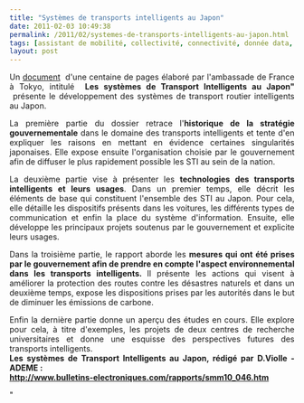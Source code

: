```yaml
---
title: "Systèmes de transports intelligents au Japon"
date: 2011-02-03 10:49:38
permalink: /2011/02/systemes-de-transports-intelligents-au-japon.html
tags: [assistant de mobilité, collectivité, connectivité, donnée data, données réelles, Infrastructure, innovation, internet, internet des objets, living lab, partage de données, partage de la voirie, Pay as You Move, téléphone, TIC, VE]
layout: post
---
```


<p style="text-align: justify">Un <a href="http://www.bulletins-electroniques.com/rapports/smm10_046.htm">document</a>  d'une centaine de pages élaboré par l'ambassade de France à Tokyo, intitulé  <strong>Les systèmes de Transport Intelligents au Japon" </strong> présente le développement des systèmes de transport routier intelligents au Japon. </p> <p style="text-align: justify">La première partie du dossier retrace l'<strong>historique de la stratégie gouvernementale</strong> dans le domaine des transports intelligents et tente d'en expliquer les raisons en mettant en évidence certaines singularités japonaises. Elle expose ensuite l'organisation choisie par le gouvernement afin de diffuser le plus rapidement possible les STI au sein de la nation.</p> <p style="text-align: justify">La deuxième partie vise à présenter les <strong>technologies des transports intelligents et leurs usages</strong>. Dans un premier temps, elle décrit les éléments de base qui constituent l'ensemble des STI au Japon. Pour cela, elle détaille les dispositifs présents dans les voitures, les différents types de communication et enfin la place du système d'information. Ensuite, elle développe les principaux projets soutenus par le gouvernement et explicite leurs usages.</p> <p style="text-align: justify">Dans la troisième partie, le rapport aborde les <strong>mesures qui ont été prises par le gouvernement afin de prendre en compte l'aspect environnemental dans les transports intelligents. </strong>Il présente les actions qui visent à améliorer la protection des routes contre les désastres naturels et dans un deuxième temps, expose les dispositions prises par les autorités dans le but de diminuer les émissions de carbone.</p> <p style="text-align: justify">Enfin la dernière partie donne un aperçu des études en cours. Elle explore pour cela, à titre d'exemples, les projets de deux centres de recherche universitaires et donne une esquisse des perspectives futures des transports intelligents. <br /><strong>Les systèmes de Transport Intelligents au Japon, rédigé par D.Violle - ADEME :</strong><br /><strong><a href="http://www.bulletins-electroniques.com/rapports/smm10_046.htm">http://www.bulletins-electroniques.com/rapports/smm10_046.htm</a></strong></p>"
